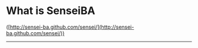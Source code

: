 What is SenseiBA
===============
([http://sensei-ba.github.com/sensei/](http://sensei-ba.github.com/sensei/))

------------------------------------
